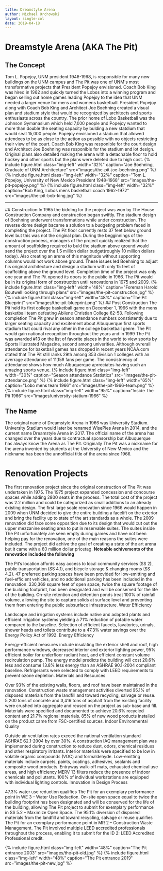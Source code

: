 ```yaml
---
title: Dreamstyle Arena
author: Michael Orchowski
layout: single-col
date: 2019-04-18
---
```



# Dreamstyle Arena (AKA The Pit)
## The Concept
Tom L. Popejoy, UNM president 1948-1968, is responsible for many new buildings on the UNM campus and The Pit was one of UNM's most transformative projects that President Popejoy envisioned. Coach Bob King was hired in 1962 and quickly turned the Lobos into a winning program and began selling out home games leading Popejoy to the idea that UNM needed a larger venue for mens and womens basketball.  President Popejoy along with Coach Bob King and Architect Joe Boehning created a visual plan and stadium style that would be recognized by architects and sports enthusiasts across the country.  The prior home of Lobo Basketball was the Johnson Gymanasium which held 7,000 people and Popejoy wanted to more than double the seating capacity by bulding a new statdium that would seat 15,000 people.  Popejoy envisioned a stadium that allowed attendees to be as close to the action as possible with no objects restricting their view of the court.  Coach Bob King was responible for the court design and Architect Joe Boehning was responible for the stadium and lot design. Original plans also detailed making the arena with a detachable floor to hold hockey and other sports but the plans were deleted due to high cost. 
{% include figure.html class="img-left" width="32%" caption="Joe Boehning, Graduate of UNM Architecture" src="images/the-pit-joe-boehning.png" %}
{% include figure.html class="img-left" width="32%" caption="Tom L. Popejoy, University of New Mexico President 1948-1968" src="images/the-pit-popejoy.png" %}
{% include figure.html class="img-left" width="32%" caption="Bob King, Lobos mens basketball coach 1962-1972" src="images/the-pit-bob-king.jpg" %}
<hr>
## Construction
In 1965 the bidding for the project was won by The House Construction Company and construction began swiftly. The stadium design of Boehning underwent transformations while under construction.  The reverse dome design bacame a solution to a budgeting problem faced in completing the project. The Pit floor currently rests 37 feet below ground level but this was not the original plan. During the begginnings of the construction process, managers of the project quickly realized that the amount of scaffolding required to buld the stadium above ground would send the project over the 1.5 million dollar budget(roughly 10 million dollars today).  Also creating an arena of this magnitude without supporting columns would not work above ground.  These issues led Boehning to adjust his original architecture and design a stadium with only 15 feet of scaffolding above the ground level. Completion time of the project was only one year and The Pit opened its doors to the public in 1966. The Pit would be in its original form of construction until renovations in 1975 and 2009.  
{% include figure.html class="img-left" width="48%" caption="Foreman Harold Boutwell looking through plans" src="images/the-pit-construction.jpg" %}
{% include figure.html class="img-left" width="48%" caption="The Pit Blueprint" src="images/the-pit-blueprint.png" %}
## Post Construction
The Pit held its first college basketball game on December 1, 1966 with the mens basketball team defeating Abilene Christian College 62-53. Following completion The Pit grew in season attendance numbers constistently due to larger seating capacity and excitement about Albuquerque first sports stadium that could rival any other in the college basketball genre. The Pit would gain national recognition throughout the years and in 1999 The Pit was awarded #13 on the list of favorite places in the world to view sports by Sports Illustrated Magazine, second among univerities.  Although ovrerall attendance for baketball games has dropped in recent years NCAA.com stated that The Pit still ranks 29th among 353 division 1 colleges with an averrage attendance of 11,159 fans per game.  The consistnency of attendance shows how much Albuquerque aprreciates having such an amazing sports venue.      
{% include figure.html class="img-left" width="30%" caption="Season attendance Statistics" src="images/the-pit-attendance.png" %}
{% include figure.html class="img-left" width="65%" caption="Lobo mens team 1966" src="images/the-pit-1966-team.png" %}
{% include figure.html class="img-left" width="95%" caption="Inside The Pit 1966" src="images/university-statium-1966" %}




## The Name
The original name of Dreamstyle Arena in 1966 was University Stadium. University Stadium would later be renamed WisePies Arena in 2014, and the current name Dreamstyle Arena in 2017.  The official name of the arena has changed over the years due to contractual sponsorship but Albuquerque has always know the Arena as The Pit. Originally The Pit was a nickname for the arena invented by students at the University of New Mexico and the nickname has been the unnofficial title of the arena since 1966.
# Renovation Projects
The first renovation project since the original construction of The Pit was undertaken in 1975.  The 1975 project expanded concession and concourse spaces while adding 2800 seats in the process.  The total cost of the project was 2.2 million and could be categorized as small additions to an already existing design. The first large scale renovation since 1966 would happen in 2009 when UNM decided to give the entire building a facelift on the exterior and bring the facility up to state of the art standards as a whole.  The 2009 renovation did face some opposition due to its design that would cut out the upper mezzanine seating area to put in reservable suites.  The suites inside The Pit unfortunately are seen empty during games and have not been helping pay for the renovation, one of the main reasons the suites were included. The project did achive the goal of creating a state of the art arena but it came with a 60 million dollar pricetag. 
**Noteable achivements of the renovation included the following**


The Pit’s location affords easy access to local community services (SS 2), public transportation (SS 4.1), and bicycle storage & changing rooms (SS 4.2).
47 preferred parking spaces have been provided for low-emitting and fuel-efficient vehicles, and no additional parking has been included in the renovation.
330,369 square feet of open space, twice the square footage of the building footprint, has been designated and will be conserved for the life of the building.
On-site retention and detention ponds treat 100% of rainfall volume, allowing the site to capture solids at surface level and preventing them from entering the public subsurface infrastructure.
Water Efficiency

Landscape and irrigation systems include native and adapted plants and efficient irrigation systems yielding a 71% reduction of potable water compared to the baseline.
Selection of efficient faucets, lavatories, urinals, shower heads and toilets contribute to a 47.3% water savings over the Energy Policy Act of 1992.
Energy Efficiency

Energy-efficient measures include insulating the exterior shell and roof, high performance windows, decreased interior and exterior lighting power, 95% efficient boiler for underfloor radiant heat, and efficient constant volume recirculation pump.
The energy model predicts the building will cost 20.6% less and consume 13.8% less energy than an ASHRAE 90.1-2004 compliant baseline.
Refrigerants were selected to comply with LEED requirements to prevent ozone depletion.
Materials and Resources

Over 93% of the existing walls, floors, and roof have been maintained in the renovation.
Construction waste management activities diverted 95.1% of disposed materials from the landfill and toward recycling, salvage or reuse.
5,200 tons of concrete and 3,416 tons of asphalt from the existing facility were crushed into aggregate and reused on the project as sub-base and fill.
Materials were specified and documented to achieve 20.6% recycled content and 21.7% regional materials.
85% of new wood products installed on the product came from FSC-certified sources.
Indoor Environmental Quality

Outside air ventilation rates exceed the national ventilation standard ASHRAE 62.1-2004 by over 30%.
A construction IAQ management plan was implemented during construction to reduce dust, odors, chemical residues and other respiratory irritants.
Interior materials were specified to be low in volatile organic compounds (VOC) and formaldehyde. Low-emitting materials include carpets, paints, coatings, adhesives, sealants and composite wood products.
Entryway walk-off mats, exhausted chemical use areas, and high efficiency MERV 13 filters reduce the presence of indoor chemicals and pollutants.
100% of individual workstations are equipped with individual lighting controls.
Innovation in Design Process

47.3% water use reduction qualifies The Pit for an exemplary performance point in WE 3 – Water Use Reduction.
On-site open space equal to twice the building footprint has been designated and will be conserved for the life of the building, allowing The Pit project to submit for exemplary performance in SS 5.2 – Maximize Open Space.
The 95.1% diversion of disposed materials from the landfill and toward recycling, salvage or reuse qualifies The Pit for an exemplary performance point in MR 2 – Construction Waste Management.
The Pit involved multiple LEED accredited professionals throughout the process, enabling it to submit for the ID 2: LEED Accredited Professional credit.

{% include figure.html class="img-left" width="48%" caption="The Pit entrance 2003" src="images/the-pit-old.jpg" %}
{% include figure.html class="img-left" width="48%" caption="The Pit entrance 2019" src="images/the-pit-new.jpg" %}




